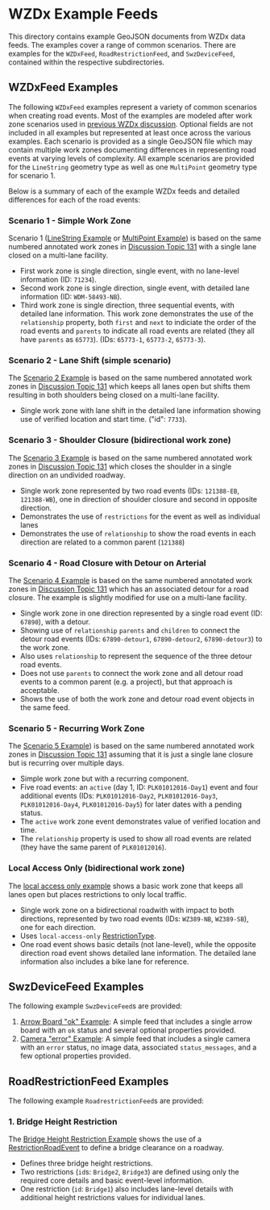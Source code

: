 # WZDx Example Feeds
This directory contains example GeoJSON documents from WZDx data feeds. The examples cover a range of common scenarios. There are examples for the `WZDxFeed`, `RoadRestrictionFeed`, and `SwzDeviceFeed`, contained within the respective subdirectories.

## WZDxFeed Examples
The following `WZDxFeed` examples represent a variety of common scenarios when creating road events. Most of the examples are modeled after work zone scenarios used in [previous WZDx discussion](https://github.com/usdot-jpo-ode/jpo-wzdx/discussions/131). Optional fields are not included in all examples but represented at least once across the various examples. Each scenario is provided as a single GeoJSON file which may contain multiple work zones documenting differences in representing road events at varying levels of complexity. All example scenarios are provided for the `LineString` geometry type as well as one `MultiPoint` geometry type for scenario 1.

Below is a summary of each of the example WZDx feeds and detailed differences for each of the road events:

### Scenario 1  - Simple Work Zone
Scenario 1 ([LineString Example](/examples/WZDxFeed/scenario1_simple_linestring_example.geojson) or [MultiPoint Example](/examples/WZDxFeed/scenario1_simple_multipoint_example.geojson)) is based on the same numbered annotated work zones in [Discussion Topic 131](https://github.com/usdot-jpo-ode/jpo-wzdx/discussions/131) with a single lane closed on a multi-lane facility.

- First work zone is single direction, single event, with no lane-level information (ID: `71234`).
- Second work zone is single direction, single event, with detailed lane information (ID: `WDM-58493-NB`).
- Third work zone is single direction, three sequential events, with detailed lane information. This work zone demonstrates the use of the `relationship` property, both `first` and `next` to indiciate the order of the road events and `parents` to indicate all road events are related (they all have `parents` as `65773`). (IDs: `65773-1`, `65773-2`, `65773-3`).

### Scenario 2 - Lane Shift (simple scenario)
The [Scenario 2 Example](/examples/WZDxFeed/scenario2_laneshift_linestring_example.geojson) is based on the same numbered annotated work zones in [Discussion Topic 131](https://github.com/usdot-jpo-ode/jpo-wzdx/discussions/131) which keeps all lanes open but shifts them resulting in both shoulders being closed on a multi-lane facility.

- Single work zone with lane shift in the detailed lane information showing use of verified location and start time. ("id": `7733`).

### Scenario 3 - Shoulder Closure (bidirectional work zone)
The [Scenario 3 Example](/examples/WZDxFeed/scenario3_shoulder_bidirectional_linestring_example.geojson) is based on the same numbered annotated work zones in [Discussion Topic 131](https://github.com/usdot-jpo-ode/jpo-wzdx/discussions/131) which closes the shoulder in a single direction on an undivided roadway.

- Single work zone represented by two road events (IDs: `121388-EB`, `121388-WB`), one in direction of shoulder closure and second in opposite direction.
- Demonstrates the use of `restrictions` for the event as well as individual lanes
- Demonstrates the use of `relationship` to show the road events in each direction are related to a common parent (`121388`)

### Scenario 4 - Road Closure with Detour on Arterial
The [Scenario 4 Example](/examples/WZDxFeed/scenario4_detour_linestring_example.geojson) is based on the same numbered annotated work zones in [Discussion Topic 131](https://github.com/usdot-jpo-ode/jpo-wzdx/discussions/131) which has an associated detour for a road closure.  The example is slightly modified for use on a multi-lane facility.

- Single work zone in one direction represented by a single road event (ID: `67890`), with a detour.
- Showing use of `relationship` `parents` and `children` to connect the detour road events (IDs: `67890-detour1`, `67890-detour2`, `67890-detour3`) to the work zone.
- Also uses `relationship` to represent the sequence of the three detour road events.
- Does not use `parents` to connect the work zone and all detour road events to a common parent (e.g. a project), but that approach is acceptable.
- Shows the use of both the work zone and detour road event objects in the same feed.

### Scenario 5 - Recurring Work Zone
The [Scenario 5 Example](/examples/WZDxFeed/scenario5_recurring_linestring_example.geojson)) is based on the same numbered annotated work zones in [Discussion Topic 131](https://github.com/usdot-jpo-ode/jpo-wzdx/discussions/131) assuming that it is just a single lane closure but is recurring over multiple days.

- Simple work zone but with a recurring component.
- Five road events: an `active` (day 1, ID: `PLK01012016-Day1`) event and four additional events (IDs: `PLK01012016-Day2`, `PLK01012016-Day3`, `PLK01012016-Day4`, `PLK01012016-Day5`) for later dates with a pending status.
- The `active` work zone event demonstrates value of verified location and time.
- The `relationship` property is used to show all road events are related (they have the same parent of `PLK01012016`).

### Local Access Only (bidirectional work zone)
The [local access only example](/examples/WZDxFeed/local_access_only_bidirectional_linestring_example.geojson) shows a basic work zone that keeps all lanes open but places restrictions to only local traffic.

- Single work zone on a bidirectional roadwith with impact to both directions, represented by two road events (IDs: `WZ389-NB`, `WZ389-SB`), one for each direction.
- Uses `local-access-only` [RestrictionType](/spec-content/enumerated-types/RestrictionType.md).
- One road event shows basic details (not lane-level), while the opposite direction road event shows detailed lane information. The detailed lane information also includes a bike lane for reference.

## SwzDeviceFeed Examples
The following example `SwzDeviceFeed`s are provided:

1. [Arrow Board "ok" Example](/examples/SwzDeviceFeed/arrow_board_ok_example.geojson): A simple feed that includes a single arrow board with an `ok` status and several optional properties provided.
2. [Camera "error" Example](/examples/SwzDeviceFeed/camera_error_example.geojson): A simple feed that includes a single camera with an `error` status, no image data, associated `status_messages`, and a few optional properties provided.

## RoadRestrictionFeed Examples
The following example `RoadrestrictionFeed`s are provided:

### 1. Bridge Height Restriction
The [Bridge Height Restriction Example](/examples/RoadRestrictionFeed/bridge_height_restriction_linestring_example.geojson) shows the use of a [RestrictionRoadEvent](/spec-content/objects/RestrictionRoadEvent.md) to define a bridge clearance on a roadway.

- Defines three bridge height restrictions.
- Two restrictions (`id`s: `Bridge2`, `Bridge3`) are defined using only the required core details and basic event-level information.
- One restriction (`id`: `Bridge1`) also includes lane-level details with additional height restrictions values for individual lanes.